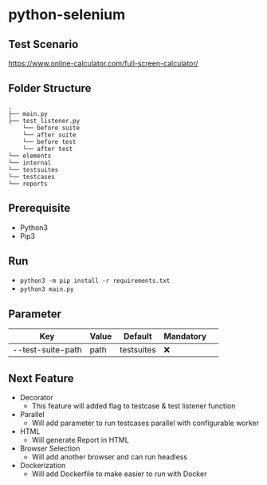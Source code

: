 # python-selenium

## Test Scenario
https://www.online-calculator.com/full-screen-calculator/

## Folder Structure
```
.
├── main.py
├── test_listener.py
    └── before suite
    └── after suite
    └── before test
    └── after test
└── elements
└── internal
└── testsuites
└── testcases
└── reports
```

## Prerequisite
- Python3
- Pip3

## Run
- `python3 -m pip install -r requirements.txt`
- `python3 main.py`

## Parameter
| Key  | Value  | Default  |  Mandatory |   |
|---|---|---|---|---|
|  --test-suite-path |  path |  testsuites |  :x: |   |

## Next Feature
- Decorator
    - This feature will added flag to testcase & test listener function
- Parallel
    - Will add parameter to run testcases parallel with configurable worker
- HTML
    - Will generate Report in HTML
- Browser Selection
    - Will add another browser and can run headless
- Dockerization
    - Will add Dockerfile to make easier to run with Docker
